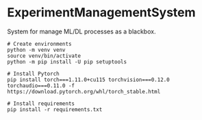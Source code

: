 # ExperimentManagementSystem
System for manage ML/DL processes as a blackbox.

```
# Create environments
python -m venv venv
source venv/bin/activate
python -m pip install -U pip setuptools

# Install Pytorch
pip install torch===1.11.0+cu115 torchvision===0.12.0 torchaudio===0.11.0 -f https://download.pytorch.org/whl/torch_stable.html

# Install requirements
pip install -r requirements.txt
```